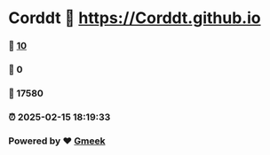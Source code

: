 # Corddt :link: https://Corddt.github.io 
### :page_facing_up: [10](https://Corddt.github.io/tag.html) 
### :speech_balloon: 0 
### :hibiscus: 17580 
### :alarm_clock: 2025-02-15 18:19:33 
### Powered by :heart: [Gmeek](https://github.com/Meekdai/Gmeek)
